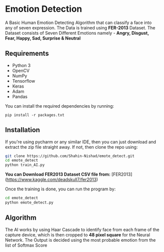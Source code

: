 # Emotion Detection

A Basic Human Emotion Detecting Algorithm that can classify a face into any of seven expression. The Data is trained using **FER-2013** Dataset. The Dataset consists of Seven Different Emotions namely - 
**Angry, Disgust, Fear, Happy, Sad, Surprise & Neutral**

## Requirements ##
* Python 3
* OpenCV
* NumPy
* Tensorflow
* Keras
* Adam
* Pandas

You can install the required dependencies by running:
```
pip install -r packages.txt
```

## Installation ##

If you're using pycharm or any similar IDE, then you can just download and extract the zip file straight away. If not, then clone the repo using:
```bash
git clone https://github.com/Shahin-Nishad/emote_detect.git
cd emote_detect
python train_AI.py
```

**You can Download FER2013 Dataset CSV file from:**
[FER2013] (https://www.kaggle.com/deadskull7/fer2013)

Once the training is done, you can run the program by:

```bash
cd emote_detect
python emote_detect.py
```

## Algorithm ##

The AI works by using Haar Cascade to identify face from each frame of the capture device, which is then cropped to **48 pixel square** for the Neural Network. The Output is decided using the most probable emotion from the list of Softmax Score
